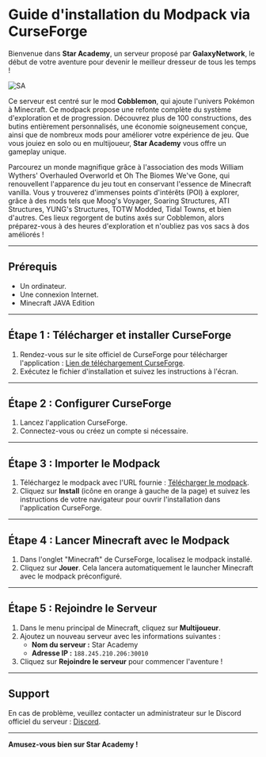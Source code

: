# Guide d'installation du Modpack via CurseForge

Bienvenue dans **Star Academy**, un serveur proposé par **GalaxyNetwork**, le début de votre aventure pour devenir le meilleur dresseur de tous les temps !

![SA](https://media.forgecdn.net/attachments/description/1150117/description_46f2946b-6bf7-4423-b058-6aea48cc45a3.png)

Ce serveur est centré sur le mod **Cobblemon**, qui ajoute l'univers Pokémon à Minecraft. Ce modpack propose une refonte complète du système d'exploration et de progression. Découvrez plus de 100 constructions, des butins entièrement personnalisés, une économie soigneusement conçue, ainsi que de nombreux mods pour améliorer votre expérience de jeu. Que vous jouiez en solo ou en multijoueur, **Star Academy** vous offre un gameplay unique.

Parcourez un monde magnifique grâce à l'association des mods William Wythers' Overhauled Overworld et Oh The Biomes We've Gone, qui renouvellent l'apparence du jeu tout en conservant l'essence de Minecraft vanilla. Vous y trouverez d'immenses points d'intérêts (POI) à explorer, grâce à des mods tels que Moog's Voyager, Soaring Structures, ATI Structures, YUNG's Structures, TOTW Modded, Tidal Towns, et bien d'autres. Ces lieux regorgent de butins axés sur Cobblemon, alors préparez-vous à des heures d'exploration et n'oubliez pas vos sacs à dos améliorés !
    
---

## Prérequis

- Un ordinateur.
- Une connexion Internet.
- Minecraft JAVA Edition

---

## Étape 1 : Télécharger et installer CurseForge

1. Rendez-vous sur le site officiel de CurseForge pour télécharger l'application :
   [Lien de téléchargement CurseForge](https://download.curseforge.com).
2. Exécutez le fichier d'installation et suivez les instructions à l'écran.

---

## Étape 2 : Configurer CurseForge

1. Lancez l'application CurseForge.
2. Connectez-vous ou créez un compte si nécessaire.

---

## Étape 3 : Importer le Modpack

1. Téléchargez le modpack avec l'URL fournie :
   [Télécharger le modpack](https://www.curseforge.com/minecraft/modpacks/cobblemon-star-academy).
2. Cliquez sur **Install** (icône en orange à gauche de la page) et suivez les instructions de votre navigateur pour ouvrir l'installation dans l'application CurseForge.

---

## Étape 4 : Lancer Minecraft avec le Modpack

1. Dans l'onglet "Minecraft" de CurseForge, localisez le modpack installé.
2. Cliquez sur **Jouer**. Cela lancera automatiquement le launcher Minecraft avec le modpack préconfiguré.

---

## Étape 5 : Rejoindre le Serveur

1. Dans le menu principal de Minecraft, cliquez sur **Multijoueur**.
2. Ajoutez un nouveau serveur avec les informations suivantes :
   - **Nom du serveur :** Star Academy
   - **Adresse IP :** `188.245.210.206:30010`
3. Cliquez sur **Rejoindre le serveur** pour commencer l'aventure !

---

## Support

En cas de problème, veuillez contacter un administrateur sur le Discord officiel du serveur :
[Discord](https://discord.gg/6ffyCYq3Ea).

---

**Amusez-vous bien sur Star Academy !**

